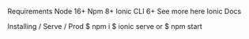 Requirements
Node 16+
Npm 8+
Ionic CLI 6+
See more here Ionic Docs

Installing / Serve / Prod
$ npm i
$ ionic serve or $ npm start

